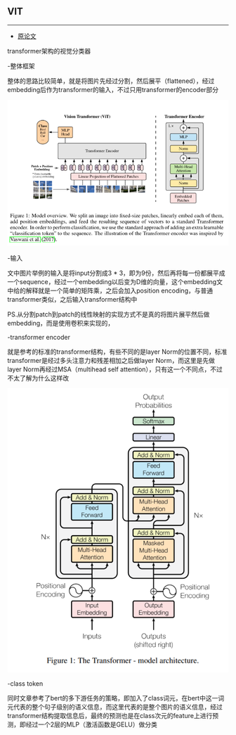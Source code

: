 ## VIT
***

- [原论文](https://github.com/wmhwmh521/reading-paper/blob/main/paper/VIT/5VIT.pdf)


transformer架构的视觉分类器

-整体框架

整体的思路比较简单，就是将图片先经过分割，然后展平（flattened），经过embedding后作为transformer的输入，不过只用transformer的encoder部分

![image](https://github.com/wmhwmh521/reading-paper/blob/main/paper/VIT/1.png)

-输入

文中图片举例的输入是将input分割成3 * 3，即为9份，然后再将每一份都展平成一个sequence，经过一个embedding以后变为D维的向量，这个embedding文中给的解释就是一个简单的矩阵乘，之后会加入position encoding，与普通transformer类似，之后输入transformer结构中

PS.从分割patch到patch的线性映射的实现方式不是真的将图片展平然后做embedding，而是使用卷积来实现的，

-transformer encoder

就是参考的标准的transformer结构，有些不同的是layer Norm的位置不同，标准transformer是经过多头注意力和残差相加之后做layer Norm，而这里是先做layer Norm再经过MSA（multihead self attention），只有这一个不同点，不过不太了解为什么这样改

![image](https://github.com/wmhwmh521/reading-paper/blob/main/paper/VIT/2.png)

-class token

同时文章参考了bert的多下游任务的策略，即加入了class词元，在bert中这一词元代表的整个句子级别的语义信息，而这里代表的是整个图片的语义信息，经过transformer结构提取信息后，最终的预测也是在class次元的feature上进行预测，即经过一个2层的MLP（激活函数是GELU）做分类
